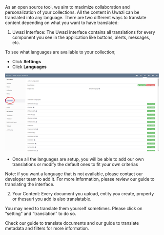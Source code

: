 As an open source tool, we aim to maximize collaboration and personalization of your collections. All the content in Uwazi can be translated into any language. There are two different ways to translate content depending on what you want to have translated:

1. Uwazi Interface: The Uwazi interface contains all translations for every component you see in the application like buttons, alerts, messages, etc. 

To see what languages are available to your collection;
* Click **Settings**
*  Click **Languages**

![](https://github.com/quincywiele/HURIDOCS-User-Manuals/blob/master/languages.png)

* Once all the languages are setup, you will be able to add our own translations or modify the default ones to fit your own criterias 

Note: if you want a language that is not available, please contact our developer team to add it. 
For more information, please review our guide to translating the interface. 

2. Your Content: Every document you upload, entity you create, property or thesauri you add is also translatable.

You may need to translate them yourself sometimes. Please click on “setting” and “translation” to do so.

Check our guide to translate documents and our guide to translate metadata and filters for more information.

